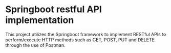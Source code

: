 # Springboot restful API implementation

This project utilizes the Springboot framework to implement RESTful APIs to perform/execute HTTP methods such as GET, POST, PUT and DELETE through the use of Postman.





